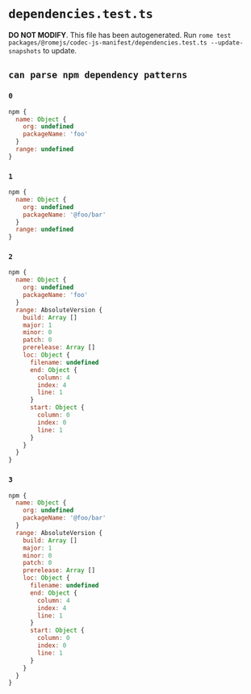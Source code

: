 # `dependencies.test.ts`

**DO NOT MODIFY**. This file has been autogenerated. Run `rome test packages/@romejs/codec-js-manifest/dependencies.test.ts --update-snapshots` to update.

## `can parse npm dependency patterns`

### `0`

```javascript
npm {
  name: Object {
    org: undefined
    packageName: 'foo'
  }
  range: undefined
}
```

### `1`

```javascript
npm {
  name: Object {
    org: undefined
    packageName: '@foo/bar'
  }
  range: undefined
}
```

### `2`

```javascript
npm {
  name: Object {
    org: undefined
    packageName: 'foo'
  }
  range: AbsoluteVersion {
    build: Array []
    major: 1
    minor: 0
    patch: 0
    prerelease: Array []
    loc: Object {
      filename: undefined
      end: Object {
        column: 4
        index: 4
        line: 1
      }
      start: Object {
        column: 0
        index: 0
        line: 1
      }
    }
  }
}
```

### `3`

```javascript
npm {
  name: Object {
    org: undefined
    packageName: '@foo/bar'
  }
  range: AbsoluteVersion {
    build: Array []
    major: 1
    minor: 0
    patch: 0
    prerelease: Array []
    loc: Object {
      filename: undefined
      end: Object {
        column: 4
        index: 4
        line: 1
      }
      start: Object {
        column: 0
        index: 0
        line: 1
      }
    }
  }
}
```
